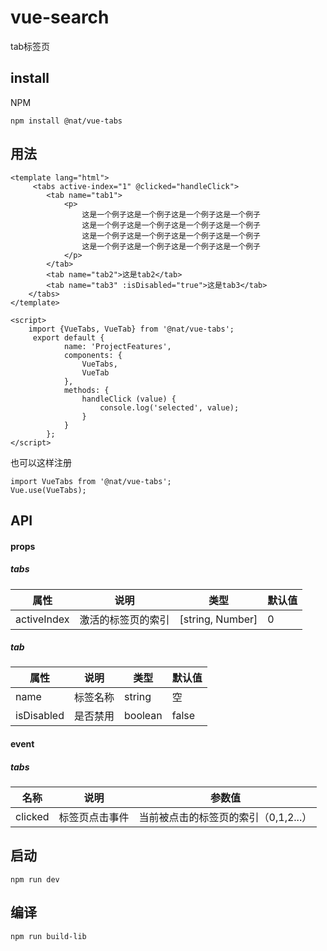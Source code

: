 # vue-search
tab标签页
## install
NPM
```
npm install @nat/vue-tabs
```
## 用法
```
<template lang="html">
     <tabs active-index="1" @clicked="handleClick">
        <tab name="tab1">
            <p>
                这是一个例子这是一个例子这是一个例子这是一个例子
                这是一个例子这是一个例子这是一个例子这是一个例子
                这是一个例子这是一个例子这是一个例子这是一个例子
                这是一个例子这是一个例子这是一个例子这是一个例子
            </p>
        </tab>
        <tab name="tab2">这是tab2</tab>
        <tab name="tab3" :isDisabled="true">这是tab3</tab>
    </tabs>
</template>
```
```
<script>
    import {VueTabs, VueTab} from '@nat/vue-tabs';
     export default {
            name: 'ProjectFeatures',
            components: {
                VueTabs,
                VueTab
            },
            methods: {
                handleClick (value) {
                    console.log('selected', value);
                }
            }
        };
</script>
```
也可以这样注册
```
import VueTabs from '@nat/vue-tabs';
Vue.use(VueTabs);
```

## API
#### props
##### tabs
属性 | 说明 | 类型 | 默认值
---|---|---|---
activeIndex | 激活的标签页的索引 | [string, Number] | 0 
##### tab
属性 | 说明 | 类型 | 默认值
---|---|---|---
name | 标签名称 | string | 空 
isDisabled | 是否禁用 | boolean | false
#### event
##### tabs
名称 | 说明 | 参数值
---|---|---
clicked | 标签页点击事件 | 当前被点击的标签页的索引（0,1,2...） 

## 启动
```
npm run dev
```
## 编译
```
npm run build-lib
```
